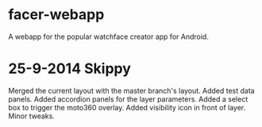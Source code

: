 facer-webapp
============

A webapp for the popular watchface creator app for Android. 


25-9-2014 Skippy
============
Merged the current layout with the master branch's layout. 
Added test data panels. 
Added accordion panels for the layer parameters.
Added a select box to trigger the moto360 overlay.
Added visibility icon in front of layer.
Minor tweaks.
